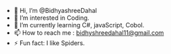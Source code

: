- 👋 Hi, I’m @BidhyashreeDahal
- 👀 I’m interested in Coding.
- 🌱 I’m currently learning C#, javaScript, Cobol.
- 📫 How to reach me : bidhyshreedahal11@gmail.com
- ⚡ Fun fact: I like Spiders.

<!---
BidhyashreeDahal/BidhyashreeDahal is a ✨ special ✨ repository because its `README.md` (this file) appears on your GitHub profile.
You can click the Preview link to take a look at your changes.
--->
